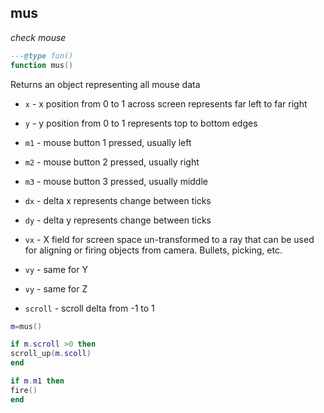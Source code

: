 ## mus

_check mouse_

```lua
---@type fun()
function mus()
```

Returns an object representing all mouse data

- `x` - x position from 0 to 1 across screen represents far left to far right
- `y` - y position from 0 to 1 represents top to bottom edges
- `m1` - mouse button 1 pressed, usually left
- `m2` - mouse button 2 pressed, usually right
- `m3` - mouse button 3 pressed, usually middle

- `dx` - delta x represents change between ticks
- `dy` - delta y represents change between ticks
- `vx` - X field for screen space un-transformed to a ray that can be used for aligning or firing objects from camera. Bullets, picking, etc.
- `vy` - same for Y
- `vy` - same for Z
- `scroll` - scroll delta from -1 to 1

```lua
m=mus()

if m.scroll >0 then
scroll_up(m.scoll)
end

if m.m1 then
fire()
end
```
